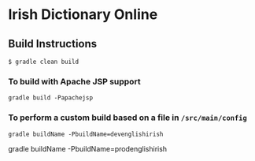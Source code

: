 # Irish Dictionary Online

## Build Instructions


```
$ gradle clean build
```

### To build with Apache JSP support
```
gradle build -Papachejsp
```

### To perform a custom build based on a file in `/src/main/config`

```
gradle buildName -PbuildName=devenglishirish
```
gradle buildName -PbuildName=prodenglishirish

